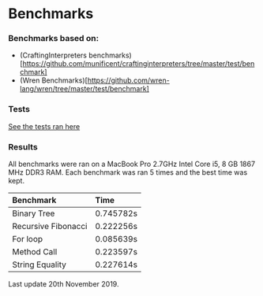 # Benchmarks

### Benchmarks based on:

* (CraftingInterpreters benchmarks)[https://github.com/munificent/craftinginterpreters/tree/master/test/benchmark]
* (Wren Benchmarks)[https://github.com/wren-lang/wren/tree/master/test/benchmark]

### Tests
[See the tests ran here](https://github.com/Jason2605/Dictu/tree/develop/tests/benchmarks)

### Results

All benchmarks were ran on a MacBook Pro 2.7GHz Intel Core i5, 8 GB 1867 MHz DDR3 RAM. Each benchmark was ran 5 times and the best time was kept.

| Benchmark            | Time       |
|:---------------------|:-----------|
| Binary Tree          | 0.745782s  |
| Recursive Fibonacci  | 0.222256s  |
| For loop             | 0.085639s  |
| Method Call          | 0.223597s  |
| String Equality      | 0.227614s  |

Last update 20th November 2019.